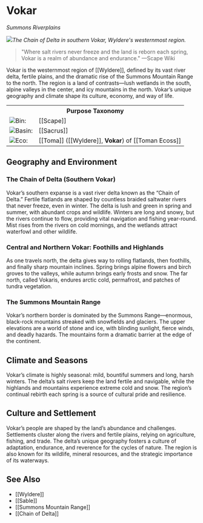 <!-- wiki-header-section:start -->
# Vokar
_Summons Riverplains_

<img src="wiki_images/Vokar.png"><i>The Chain of Delta in southern Vokar, Wyldere's westernmost region.</i></img>

> "Where salt rivers never freeze and the land is reborn each spring, Vokar is a realm of abundance and endurance."
> —Scape Wiki

Vokar is the westernmost region of [[Wyldere]], defined by its vast river delta, fertile plains, and the dramatic rise of the Summons Mountain Range to the north. The region is a land of contrasts—lush wetlands in the south, alpine valleys in the center, and icy mountains in the north. Vokar’s unique geography and climate shape its culture, economy, and way of life.
<!-- wiki-header-section:end -->

<!-- taxonomy-table-section:start -->
<div class="taxonomy-table">
  <table>
    <tr>
      <th colspan="3">Purpose Taxonomy</th>
    </tr>
    <tr>
      <td class="taxon-label"><img src="../svg/bin.svg" class="taxon-icon">Bin:</td>
      <td class="taxon-content" colspan="2">[[Scape]]</td>
    </tr>
    <tr>
      <td class="taxon-label"><img src="../svg/basin.svg" class="taxon-icon">Basin:</td>
      <td class="taxon-content" colspan="2">[[Sacrus]]</td>
    </tr>
    <tr>
      <td class="taxon-label"><img src="../svg/eco.svg" class="taxon-icon">Eco:</td>
      <td class="taxon-content" colspan="2">[[Toma]] ([[Wyldere]], <strong>Vokar</strong>) of [[Toman Ecoss]]</td>
    </tr>
    
  </table>
</div>
<!-- taxonomy-table-section:end -->

## Geography and Environment

### The Chain of Delta (Southern Vokar)
Vokar’s southern expanse is a vast river delta known as the “Chain of Delta.” Fertile flatlands are shaped by countless braided saltwater rivers that never freeze, even in winter. The delta is lush and green in spring and summer, with abundant crops and wildlife. Winters are long and snowy, but the rivers continue to flow, providing vital navigation and fishing year-round. Mist rises from the rivers on cold mornings, and the wetlands attract waterfowl and other wildlife.

### Central and Northern Vokar: Foothills and Highlands
As one travels north, the delta gives way to rolling flatlands, then foothills, and finally sharp mountain inclines. Spring brings alpine flowers and birch groves to the valleys, while autumn brings early frosts and snow. The far north, called Vokaris, endures arctic cold, permafrost, and patches of tundra vegetation.

### The Summons Mountain Range
Vokar’s northern border is dominated by the Summons Range—enormous, black-rock mountains streaked with snowfields and glaciers. The upper elevations are a world of stone and ice, with blinding sunlight, fierce winds, and deadly hazards. The mountains form a dramatic barrier at the edge of the continent.

## Climate and Seasons
Vokar’s climate is highly seasonal: mild, bountiful summers and long, harsh winters. The delta’s salt rivers keep the land fertile and navigable, while the highlands and mountains experience extreme cold and snow. The region’s continual rebirth each spring is a source of cultural pride and resilience.

## Culture and Settlement
Vokar’s people are shaped by the land’s abundance and challenges. Settlements cluster along the rivers and fertile plains, relying on agriculture, fishing, and trade. The delta’s unique geography fosters a culture of adaptation, endurance, and reverence for the cycles of nature. The region is also known for its wildlife, mineral resources, and the strategic importance of its waterways.

## See Also
- [[Wyldere]]
- [[Sable]]
- [[Summons Mountain Range]]
- [[Chain of Delta]]
